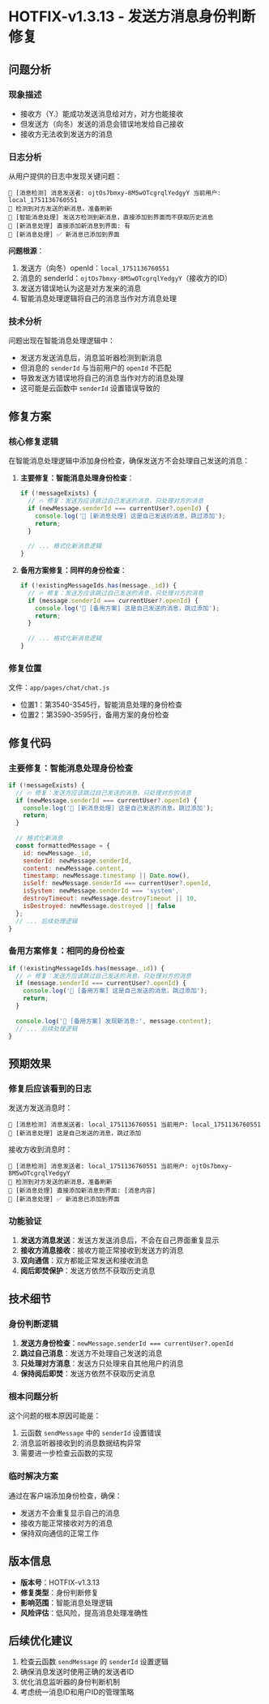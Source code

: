 # HOTFIX-v1.3.13 - 发送方消息身份判断修复

## 问题分析

### 现象描述
- 接收方（Y.）能成功发送消息给对方，对方也能接收
- 但发送方（向冬）发送的消息会错误地发给自己接收
- 接收方无法收到发送方的消息

### 日志分析
从用户提供的日志中发现关键问题：
```
🔔 [消息检测] 消息发送者: ojtOs7bmxy-8M5wOTcgrqlYedgyY 当前用户: local_1751136760551
🔔 检测到对方发送的新消息，准备刷新
🔔 [智能消息处理] 发送方检测到新消息，直接添加到界面而不获取历史消息
🔔 [新消息处理] 直接添加新消息到界面: 有
🔔 [新消息处理] ✅ 新消息已添加到界面
```

**问题根源**：
1. 发送方（向冬）openId：`local_1751136760551`
2. 消息的 senderId：`ojtOs7bmxy-8M5wOTcgrqlYedgyY`（接收方的ID）
3. 发送方错误地认为这是对方发来的消息
4. 智能消息处理逻辑将自己的消息当作对方消息处理

### 技术分析
问题出现在智能消息处理逻辑中：
- 发送方发送消息后，消息监听器检测到新消息
- 但消息的 `senderId` 与当前用户的 `openId` 不匹配
- 导致发送方错误地将自己的消息当作对方的消息处理
- 这可能是云函数中 `senderId` 设置错误导致的

## 修复方案

### 核心修复逻辑
在智能消息处理逻辑中添加身份检查，确保发送方不会处理自己发送的消息：

1. **主要修复：智能消息处理身份检查**：
   ```javascript
   if (!messageExists) {
     // 🔥 修复：发送方应该跳过自己发送的消息，只处理对方的消息
     if (newMessage.senderId === currentUser?.openId) {
       console.log('🔔 [新消息处理] 这是自己发送的消息，跳过添加');
       return;
     }
     
     // ... 格式化新消息逻辑
   }
   ```

2. **备用方案修复：同样的身份检查**：
   ```javascript
   if (!existingMessageIds.has(message._id)) {
     // 🔥 修复：发送方应该跳过自己发送的消息，只处理对方的消息
     if (message.senderId === currentUser?.openId) {
       console.log('🔔 [备用方案] 这是自己发送的消息，跳过添加');
       return;
     }
     
     // ... 格式化新消息逻辑
   }
   ```

### 修复位置
文件：`app/pages/chat/chat.js`
- 位置1：第3540-3545行，智能消息处理的身份检查
- 位置2：第3590-3595行，备用方案的身份检查

## 修复代码

### 主要修复：智能消息处理身份检查
```javascript
if (!messageExists) {
  // 🔥 修复：发送方应该跳过自己发送的消息，只处理对方的消息
  if (newMessage.senderId === currentUser?.openId) {
    console.log('🔔 [新消息处理] 这是自己发送的消息，跳过添加');
    return;
  }
  
  // 格式化新消息
  const formattedMessage = {
    id: newMessage._id,
    senderId: newMessage.senderId,
    content: newMessage.content,
    timestamp: newMessage.timestamp || Date.now(),
    isSelf: newMessage.senderId === currentUser?.openId,
    isSystem: newMessage.senderId === 'system',
    destroyTimeout: newMessage.destroyTimeout || 10,
    isDestroyed: newMessage.destroyed || false
  };
  // ... 后续处理逻辑
}
```

### 备用方案修复：相同的身份检查
```javascript
if (!existingMessageIds.has(message._id)) {
  // 🔥 修复：发送方应该跳过自己发送的消息，只处理对方的消息
  if (message.senderId === currentUser?.openId) {
    console.log('🔔 [备用方案] 这是自己发送的消息，跳过添加');
    return;
  }
  
  console.log('🔔 [备用方案] 发现新消息:', message.content);
  // ... 后续处理逻辑
}
```

## 预期效果

### 修复后应该看到的日志
发送方发送消息时：
```
🔔 [消息检测] 消息发送者: local_1751136760551 当前用户: local_1751136760551
🔔 [新消息处理] 这是自己发送的消息，跳过添加
```

接收方收到消息时：
```
🔔 [消息检测] 消息发送者: local_1751136760551 当前用户: ojtOs7bmxy-8M5wOTcgrqlYedgyY
🔔 检测到对方发送的新消息，准备刷新
🔔 [新消息处理] 直接添加新消息到界面: [消息内容]
🔔 [新消息处理] ✅ 新消息已添加到界面
```

### 功能验证
1. **发送方消息发送**：发送方发送消息后，不会在自己界面重复显示
2. **接收方消息接收**：接收方能正常接收到发送方的消息
3. **双向通信**：双方都能正常发送和接收消息
4. **阅后即焚保护**：发送方依然不获取历史消息

## 技术细节

### 身份判断逻辑
1. **发送方身份检查**：`newMessage.senderId === currentUser?.openId`
2. **跳过自己消息**：发送方不处理自己发送的消息
3. **只处理对方消息**：发送方只处理来自其他用户的消息
4. **保持阅后即焚**：发送方依然不获取历史消息

### 根本问题分析
这个问题的根本原因可能是：
1. 云函数 `sendMessage` 中的 `senderId` 设置错误
2. 消息监听器接收到的消息数据结构异常
3. 需要进一步检查云函数的实现

### 临时解决方案
通过在客户端添加身份检查，确保：
- 发送方不会重复显示自己的消息
- 接收方能正常接收对方的消息
- 保持双向通信的正常工作

## 版本信息
- **版本号**：HOTFIX-v1.3.13
- **修复类型**：身份判断修复
- **影响范围**：智能消息处理逻辑
- **风险评估**：低风险，提高消息处理准确性

## 后续优化建议
1. 检查云函数 `sendMessage` 的 `senderId` 设置逻辑
2. 确保消息发送时使用正确的发送者ID
3. 优化消息监听器的身份判断机制
4. 考虑统一消息ID和用户ID的管理策略 